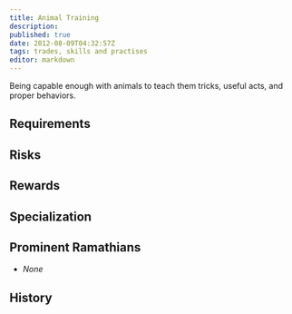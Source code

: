 ```yaml
---
title: Animal Training
description:
published: true
date: 2012-08-09T04:32:57Z
tags: trades, skills and practises
editor: markdown
---
```

Being capable enough with animals to teach them tricks, useful acts, and proper behaviors.

## Requirements

## Risks

## Rewards

## Specialization

## Prominent Ramathians

- *None*

## History
